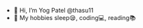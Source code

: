 - 👋 Hi, I’m Yog Patel @thasu11
- 💞 My hobbies sleep😪, coding💻, reading📚
<!---
thasu11/thasu11 is a ✨ special ✨ repository because its `README.md` (this file) appears on your GitHub profile.
You can click the Preview link to take a look at your changes.
--->
